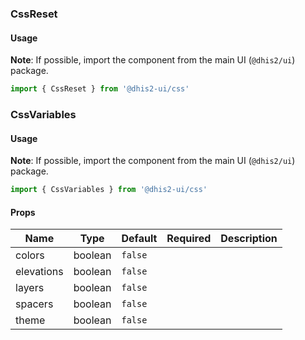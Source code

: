 ### CssReset

#### Usage

**Note**: If possible, import the component from the main UI (`@dhis2/ui`) package.


```js
import { CssReset } from '@dhis2-ui/css'
```



### CssVariables

#### Usage

**Note**: If possible, import the component from the main UI (`@dhis2/ui`) package.


```js
import { CssVariables } from '@dhis2-ui/css'
```


#### Props

|Name|Type|Default|Required|Description|
|---|---|---|---|---|
|colors|boolean|`false`|||
|elevations|boolean|`false`|||
|layers|boolean|`false`|||
|spacers|boolean|`false`|||
|theme|boolean|`false`|||
